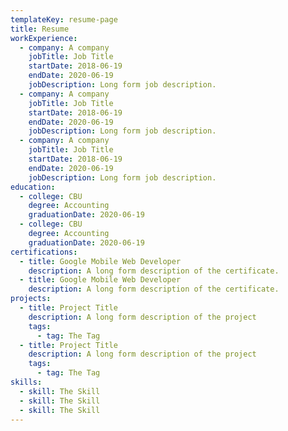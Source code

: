```yaml
---
templateKey: resume-page
title: Resume
workExperience:
  - company: A company
    jobTitle: Job Title
    startDate: 2018-06-19
    endDate: 2020-06-19
    jobDescription: Long form job description.
  - company: A company
    jobTitle: Job Title
    startDate: 2018-06-19
    endDate: 2020-06-19
    jobDescription: Long form job description.
  - company: A company
    jobTitle: Job Title
    startDate: 2018-06-19
    endDate: 2020-06-19
    jobDescription: Long form job description.
education:
  - college: CBU
    degree: Accounting
    graduationDate: 2020-06-19
  - college: CBU
    degree: Accounting
    graduationDate: 2020-06-19
certifications:
  - title: Google Mobile Web Developer
    description: A long form description of the certificate.
  - title: Google Mobile Web Developer
    description: A long form description of the certificate.
projects:
  - title: Project Title
    description: A long form description of the project
    tags:
      - tag: The Tag
  - title: Project Title
    description: A long form description of the project
    tags:
      - tag: The Tag
skills:
  - skill: The Skill
  - skill: The Skill
  - skill: The Skill
---
```

